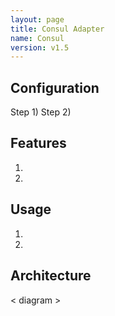 ```yaml
---
layout: page
title: Consul Adapter
name: Consul
version: v1.5
---
```


## Configuration
Step 1)
Step 2)

## Features
1. 
2. 

## Usage
1. 
2. 

## Architecture
< diagram >